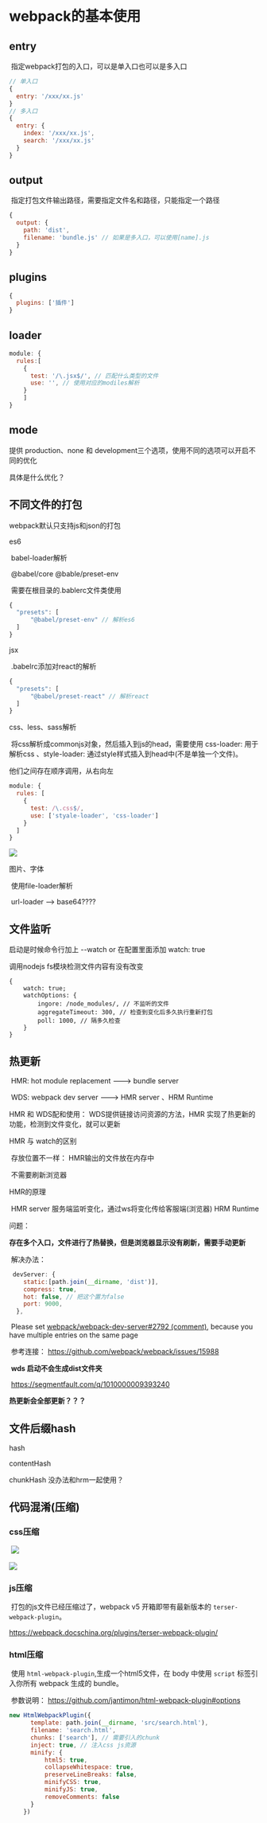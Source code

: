 # webpack的基本使用
  ## entry

​	指定webpack打包的入口，可以是单入口也可以是多入口

```js
// 单入口
{
  entry: '/xxx/xx.js'
}
// 多入口
{
  entry: {
    index: '/xxx/xx.js',
    search: '/xxx/xx.js'
  }
}
```

 ## output

​	指定打包文件输出路径，需要指定文件名和路径，只能指定一个路径

```js
{
  output: {
    path: 'dist',
    filename: 'bundle.js' // 如果是多入口，可以使用[name].js
  }
}
```

  ## plugins

```js
{
  plugins: ['插件']
}
```

  ## loader

```js
module: {
  rules:[
    {
      test: '/\.jsx$/', // 匹配什么类型的文件
      use: '', // 使用对应的modiles解析
    }
	]
}
```

## mode

提供 production、none 和 development三个选项，使用不同的选项可以开启不同的优化

具体是什么优化？

  ## 不同文件的打包

webpack默认只支持js和json的打包

es6

​	babel-loader解析

​	@babel/core  @bable/preset-env

​	需要在根目录的.bablerc文件类使用

```js
{
  "presets": [
      "@babel/preset-env" // 解析es6
  ]
}
```

jsx

​	.babelrc添加对react的解析

```js
{
  "presets": [
      "@babel/preset-react" // 解析react
  ]
}
```

css、less、sass解析

​	将css解析成commonjs对象，然后插入到js的head，需要使用 css-loader: 用于解析css 、style-loader: 通过style样式插入到head中(不是单独一个文件)。

他们之间存在顺序调用，从右向左

```js
module: {
  rules: [
    {
      test: /\.css$/,
      use: ['styale-loader', 'css-loader']
    }
  ]
}
```



![](https://s2.loli.net/2022/07/13/FLC13gJ6hVjHwrD.png)

图片、字体

​	使用file-loader解析

​	url-loader --> base64????

## 文件监听

启动是时候命令行加上 --watch or 在配置里面添加 watch: true

调用nodejs fs模块检测文件内容有没有改变

```
{
	watch: true;
	watchOptions: {
		ingore: /node_modules/, // 不监听的文件
		aggregateTimeout: 300, // 检查到变化后多久执行重新打包
		poll: 1000, // 隔多久检查
	}
}
```



  ## 热更新

​	HMR: hot module replacement ---> bundle server

​	WDS: webpack dev server ---> HMR server 、HRM Runtime

HMR 和 WDS配和使用： WDS提供链接访问资源的方法，HMR 实现了热更新的功能，检测到文件变化，就可以更新

HMR 与 watch的区别

​	存放位置不一样： HMR输出的文件放在内存中

​	不需要刷新浏览器

HMR的原理

​	HMR server 服务端监听变化，通过ws将变化传给客服端(浏览器) HRM Runtime

问题：

​	**存在多个入口，文件进行了热替换，但是浏览器显示没有刷新，需要手动更新**

​	解决办法：

```js
 devServer: {
    static:[path.join(__dirname, 'dist')],
    compress: true,
    hot: false, // 把这个置为false
    port: 9000,
  },
```

​	Please set [webpack/webpack-dev-server#2792 (comment)](https://github.com/webpack/webpack-dev-server/issues/2792#issuecomment-806983882), because you have multiple entries on the same page

​	参考连接： https://github.com/webpack/webpack/issues/15988

​	**wds 启动不会生成dist文件夹**

​		https://segmentfault.com/q/1010000009393240

 **热更新会全部更新？？？**

  ## 文件后缀hash

hash

contentHash

chunkHash  没办法和hrm一起使用？

 ##  代码混淆(压缩)

### css压缩

​	![](https://s2.loli.net/2022/07/16/bAdunaIGLexYJ2s.png)

![](https://s2.loli.net/2022/07/16/MlkRBDGJefiLIVF.png)

### js压缩

​	打包的js文件已经压缩过了，webpack v5 开箱即带有最新版本的 `terser-webpack-plugin`。

https://webpack.docschina.org/plugins/terser-webpack-plugin/

### html压缩

​	使用 `html-webpack-plugin`,生成一个html5文件，在 body 中使用 `script` 标签引入你所有 webpack 生成的 bundle。

​	参数说明： https://github.com/jantimon/html-webpack-plugin#options

```js
new HtmlWebpackPlugin({
      template: path.join(__dirname, 'src/search.html'),
      filename: 'search.html',
      chunks: ['search'], // 需要引入的chunk
      inject: true, // 注入css js资源
      minify: {
          html5: true,
          collapseWhitespace: true,
          preserveLineBreaks: false,
          minifyCSS: true,
          minifyJS: true,
          removeComments: false
      }
    })  
```



